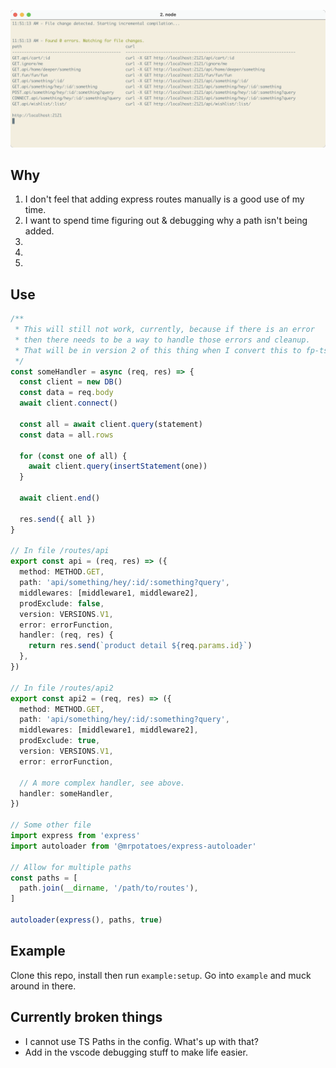 <!--

"express-autoload-router": "^1.0.5",
"expressjs.routes.autoload": "^0.2.0"

https://developpaper.com/typescript-es6-promise-recursively-traverses-files-in-folders/

-->

![](./example/screenie.png)

## Why
1. I don't feel that adding express routes manually is a good use of my time.
1. I want to spend time figuring out & debugging why a path isn't being added.
1. 
1. 
1. 

## Use
```ts
/**
 * This will still not work, currently, because if there is an error
 * then there needs to be a way to handle those errors and cleanup. 
 * That will be in version 2 of this thing when I convert this to fp-ts.
 */
const someHandler = async (req, res) => {
  const client = new DB()
  const data = req.body
  await client.connect()

  const all = await client.query(statement)
  const data = all.rows

  for (const one of all) {
    await client.query(insertStatement(one))
  }

  await client.end()

  res.send({ all })
}

// In file /routes/api
export const api = (req, res) => ({
  method: METHOD.GET,
  path: 'api/something/hey/:id/:something?query',
  middlewares: [middleware1, middleware2],
  prodExclude: false,
  version: VERSIONS.V1,
  error: errorFunction, 
  handler: (req, res) {
    return res.send(`product detail ${req.params.id}`)
  },
})

// In file /routes/api2
export const api2 = (req, res) => ({
  method: METHOD.GET,
  path: 'api/something/hey/:id/:something?query',
  middlewares: [middleware1, middleware2],
  prodExclude: true,
  version: VERSIONS.V1,
  error: errorFunction, 

  // A more complex handler, see above.
  handler: someHandler,
})

// Some other file
import express from 'express'
import autoloader from '@mrpotatoes/express-autoloader'

// Allow for multiple paths
const paths = [
  path.join(__dirname, '/path/to/routes'),
]

autoloader(express(), paths, true)
```

## Example
Clone this repo, install then run `example:setup`.
Go into `example` and muck around in there.

## Currently broken things
- I cannot use TS Paths in the config. What's up with that?
- Add in the vscode debugging stuff to make life easier.